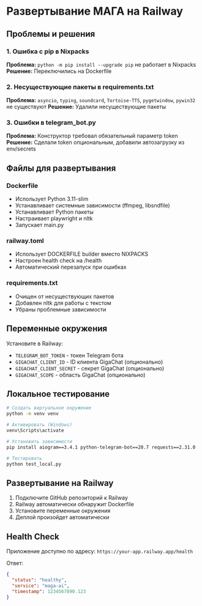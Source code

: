 # Развертывание МАГА на Railway

## Проблемы и решения

### 1. Ошибка с pip в Nixpacks
**Проблема:** `python -m pip install --upgrade pip` не работает в Nixpacks
**Решение:** Переключились на Dockerfile

### 2. Несуществующие пакеты в requirements.txt
**Проблема:** `asyncio`, `typing`, `soundcard`, `Tortoise-TTS`, `pygetwindow`, `pywin32` не существуют
**Решение:** Удалили несуществующие пакеты

### 3. Ошибки в telegram_bot.py
**Проблема:** Конструктор требовал обязательный параметр token
**Решение:** Сделали token опциональным, добавили автозагрузку из env/secrets

## Файлы для развертывания

### Dockerfile
- Использует Python 3.11-slim
- Устанавливает системные зависимости (ffmpeg, libsndfile)
- Устанавливает Python пакеты
- Настраивает playwright и nltk
- Запускает main.py

### railway.toml
- Использует DOCKERFILE builder вместо NIXPACKS
- Настроен health check на /health
- Автоматический перезапуск при ошибках

### requirements.txt
- Очищен от несуществующих пакетов
- Добавлен nltk для работы с текстом
- Убраны проблемные зависимости

## Переменные окружения

Установите в Railway:
- `TELEGRAM_BOT_TOKEN` - токен Telegram бота
- `GIGACHAT_CLIENT_ID` - ID клиента GigaChat (опционально)
- `GIGACHAT_CLIENT_SECRET` - секрет GigaChat (опционально)
- `GIGACHAT_SCOPE` - область GigaChat (опционально)

## Локальное тестирование

```bash
# Создать виртуальное окружение
python -m venv venv

# Активировать (Windows)
venv\Scripts\activate

# Установить зависимости
pip install aiogram==3.4.1 python-telegram-bot==20.7 requests==2.31.0

# Тестировать
python test_local.py
```

## Развертывание на Railway

1. Подключите GitHub репозиторий к Railway
2. Railway автоматически обнаружит Dockerfile
3. Установите переменные окружения
4. Деплой произойдет автоматически

## Health Check

Приложение доступно по адресу: `https://your-app.railway.app/health`

Ответ:
```json
{
  "status": "healthy",
  "service": "maga-ai",
  "timestamp": 1234567890.123
}
```
